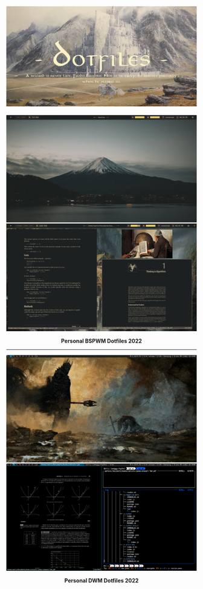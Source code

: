 ## ![banner](./preview/banner.png)

![Preview_bspwm](./preview/preview.png)
![Preview_bspw_alt](./preview/preview_alt.png)

<p align="center"><strong>Personal BSPWM Dotfiles 2022</strong></p>

---

![Preview_dwm](./preview/edge_dwm.png)
![Preview_dwm_alt](./preview/edge_dwm_2.png)

<p align="center"><strong>Personal DWM Dotfiles 2022</strong></p>
